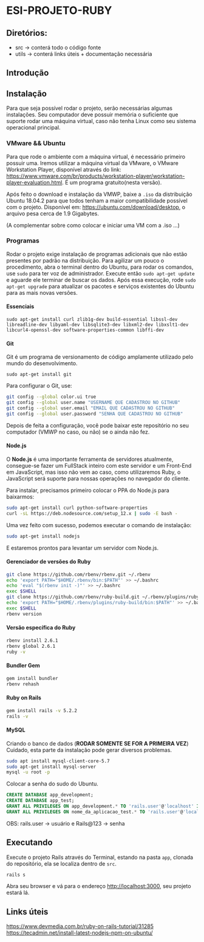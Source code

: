 # ESI-PROJETO-RUBY

## Diretórios:

* src -> conterá todo o código fonte
* utils -> conterá links úteis + documentação necessária

## Introdução

## Instalação

Para que seja possível rodar o projeto, serão necessárias algumas instalações. Seu computador deve possuir memória o suficiente que suporte rodar uma máquina virtual, caso não tenha Linux como seu sistema operacional principal.

### VMware && Ubuntu

Para que rode o ambiente com a máquina virtual, é necessário primeiro possuir uma. Iremos utilizar a máquina virtual da VMware, o VMware Workstation Player, disponível através do link: <https://www.vmware.com/br/products/workstation-player/workstation-player-evaluation.html>. É um programa gratuito(nesta versão).

Após feito o download e instalação da VMWP, baixe a `.iso` da distribuição Ubuntu 18.04.2 para que todos tenham a maior compatibilidade possível com o projeto. Disponível em: <https://ubuntu.com/download/desktop>, o arquivo pesa cerca de 1.9 Gigabytes.

(A complementar sobre como colocar e iniciar uma VM com a .iso ...)

### Programas

Rodar o projeto exige instalação de programas adicionais que não estão presentes por padrão na distribuição. Para agilizar um pouco o procedimento, abra o terminal dentro do Ubuntu, para rodar os comandos, use `sudo` para ter voz de administrador. Execute então `sudo apt-get update` e aguarde ele terminar de buscar os dados. Após essa execução, rode `sudo apt-get upgrade` para atualizar os pacotes e serviços existentes do Ubuntu para as mais novas versões.

#### Essenciais

`sudo apt-get install curl zlib1g-dev build-essential libssl-dev libreadline-dev libyaml-dev libsqlite3-dev libxml2-dev libxslt1-dev libcurl4-openssl-dev software-properties-common libffi-dev`

#### Git

Git é um programa de versionamento de código amplamente utilizado pelo mundo do desenvolvimento.

`sudo apt-get install git`

Para configurar o Git, use:
```bash
git config --global color.ui true
git config --global user.name "USERNAME QUE CADASTROU NO GITHUB"
git config --global user.email "EMAIL QUE CADASTROU NO GITHUB"
git config --global user.password "SENHA QUE CADASTROU NO GITHUB"
```

Depois de feita a configuração, você pode baixar este repositório no seu computador (VMWP no caso, ou não) se o ainda não fez.

#### Node.js

O **Node.js** é uma importante ferramenta de servidores atualmente, consegue-se fazer um FullStack inteiro com este servidor e um Front-End em JavaScript, mas isso não vem ao caso, como utilizaremos Ruby, o JavaScript será suporte para nossas operações no navegador do cliente.

Para instalar, precisamos primeiro colocar o PPA do Node.js para baixarmos:

```bash
sudo apt-get install curl python-software-properties
curl -sL https://deb.nodesource.com/setup_12.x | sudo -E bash -
```

Uma vez feito com sucesso, podemos executar o comando de instalação:

```bash
sudo apt-get install nodejs
```

E estaremos prontos para levantar um servidor com Node.js.

#### Gerenciador de versões do Ruby

```bash
git clone https://github.com/rbenv/rbenv.git ~/.rbenv
echo 'export PATH="$HOME/.rbenv/bin:$PATH"' >> ~/.bashrc
echo 'eval "$(rbenv init -)"' >> ~/.bashrc
exec $SHELL
git clone https://github.com/rbenv/ruby-build.git ~/.rbenv/plugins/ruby-build
echo 'export PATH="$HOME/.rbenv/plugins/ruby-build/bin:$PATH"' >> ~/.bashrc
exec $SHELL
rbenv version
```

#### Versão específica do Ruby

```bash
rbenv install 2.6.1
rbenv global 2.6.1
ruby -v
```

#### Bundler Gem

```bash
gem install bundler
rbenv rehash
```

#### Ruby on Rails

```bash
gem install rails -v 5.2.2
rails -v
```

#### MySQL

Criando o banco de dados (**RODAR SOMENTE SE FOR A PRIMEIRA VEZ**)
Cuidado, esta parte da instalação pode gerar diversos problemas.

```bash
sudo apt install mysql-client-core-5.7
sudo apt-get install mysql-server
mysql -u root -p
```

Colocar a senha do sudo do Ubuntu.

```sql
CREATE DATABASE app_development;
CREATE DATABASE app_test;
GRANT ALL PRIVILEGES ON app_development.* TO 'rails.user'@'localhost' IDENTIFIED BY 'Rails@123';
GRANT ALL PRIVILEGES ON nome_da_aplicacao_test.* TO 'rails.user'@'localhost' IDENTIFIED BY 'Rails@123';

```

OBS: rails.user → usuário e  Rails@123 → senha

## Executando

Execute o projeto Rails através do Terminal, estando na pasta `app`, clonada do repositório, ela se localiza dentro de `src`.

```bash
rails s 
```

Abra seu browser e vá para o endereço <http://localhost:3000>, seu projeto estará lá.

## Links úteis

<https://www.devmedia.com.br/ruby-on-rails-tutorial/31285>
<https://tecadmin.net/install-latest-nodejs-npm-on-ubuntu/>
